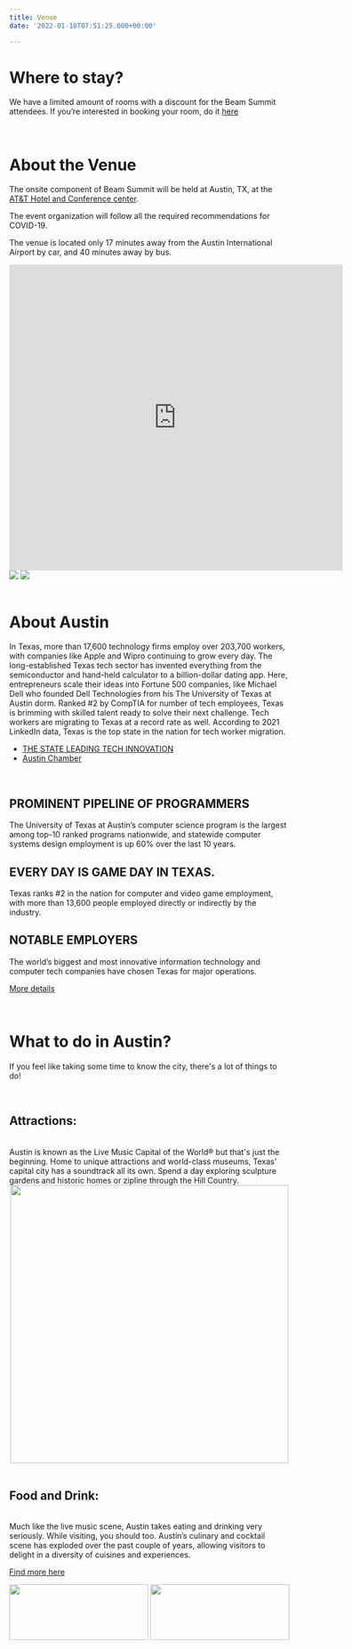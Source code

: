 ```yaml
---
title: Venue
date: '2022-01-18T07:51:25.000+00:00'

---
```

# Where to stay?

We have a limited amount of rooms with a discount for the Beam Summit attendees. If you’re interested in booking your room, do it [here](https://book.passkey.com/go/SUBEAM0722)

<br>

# About the Venue

The onsite component of Beam Summit will be held at Austin, TX, at the [AT&T Hotel and Conference center](https://meetattexas.com).

The event organization will follow all the required recommendations for COVID-19.

The venue is located only 17 minutes away from the Austin International Airport by car, and 40 minutes away by bus.


<div class="row">
    <div class="col">
     <iframe src="https://www.google.com/maps/embed?pb=!1m18!1m12!1m3!1d3445.4237614332865!2d-97.74282198487927!3d30.28199568179641!2m3!1f0!2f0!3f0!3m2!1i1024!2i768!4f13.1!3m3!1m2!1s0x8644b59de0df7a23%3A0xae51b7b9d01d4833!2s1900%20University%20Ave%2C%20Austin%2C%20TX%2078705%2C%20USA!5e0!3m2!1sen!2smx!4v1642555777739!5m2!1sen!2smx" width="600" height="550" style="border:0;" allowfullscreen="" loading="lazy"></iframe>
    </div>
    <div class="col">
    <img src="https://meetattexas.com/assets/images/_fullWidthImageTransform1x/ATT-Hotel-and-Conference-Center.jpg" class="img-fluid">
    <img src="https://meetattexas.com/assets/images/meetings/_imageTextModuleTransform1x/UT-CONF-CTR-AUDITORIUM-MASTER-RETOUCH-lg-print.jpg" class="img-fluid">
    </div>
  </div>
<br>

# About Austin

In Texas, more than 17,600 technology firms employ over 203,700 workers, with companies like Apple and Wipro continuing to grow every day. The long-established Texas tech sector has invented everything from the semiconductor and hand-held calculator to a billion-dollar dating app. Here, entrepreneurs scale their ideas into Fortune 500 companies, like Michael Dell who founded Dell Technologies from his The University of Texas at Austin dorm. Ranked #2 by CompTIA for number of tech employees, Texas is brimming with skilled talent ready to solve their next challenge. Tech workers are migrating to Texas at a record rate as well. According to 2021 LinkedIn data, Texas is the top state in the nation for tech worker migration.

<ul>
<li><a href="https://businessintexas.com/business-sectors/information-computer-tech/?utm_source=google&utm_medium=cpc&creative=565298143342&matchtype=b&network=g&utm_campaign=RR-Washington-Industries&utm_adgroup=WA-Tech&utm_term=texas%20tech%20industry&gclid=Cj0KCQiAip-PBhDVARIsAPP2xc0GIU1zv6Qa_kPfWhoMJEAkgCw5id9sRP535bruof10d2efm3bSE2AaAk2iEALw_wcB" target="blank" >THE STATE LEADING TECH INNOVATION</a></li>
<li><a href="https://www.austinchamber.com/blog/08-06-2019-high-tech-industry" target="blank" >Austin Chamber</a></li>
</ul>


<br>
<div class="row">
    <div class="col">
      <h2>PROMINENT PIPELINE OF PROGRAMMERS</h2>
      <p>The University of Texas at Austin’s computer science program is the largest among top-10 ranked programs nationwide, and statewide computer systems design employment is up 60% over the last 10 years.</p>
    </div>
    <div class="col">
       <h2>EVERY DAY IS GAME DAY IN TEXAS.</h2>
      <p>Texas ranks #2 in the nation for computer and video game employment, with more than 13,600 people employed directly or indirectly by the industry.</p>
    </div>
    <div class="col">
       <h2>NOTABLE EMPLOYERS</h2>
      <p>The world’s biggest and most innovative information technology and computer tech companies have chosen Texas for major operations.</p>
      <p><a href="https://businessintexas.com/business-sectors/information-computer-tech/?utm_source=google&utm_medium=cpc&creative=565298143342&matchtype=b&network=g&utm_campaign=RR-Washington-Industries&utm_adgroup=WA-Tech&utm_term=texas%20tech%20industry&gclid=Cj0KCQiAip-PBhDVARIsAPP2xc0GIU1zv6Qa_kPfWhoMJEAkgCw5id9sRP535bruof10d2efm3bSE2AaAk2iEALw_wcB">More details</a></p>
    </div>
    
  </div>

  <br>

# What to do in Austin?


If you feel like taking some time to know the city, there's a lot of things to do!

<br>

<div class="row">
    <div class="col">
    <h2>Attractions:</h2>
    <br>
      Austin is known as the Live Music Capital of the World® but that's just the beginning. Home to unique attractions and world-class museums, Texas' capital city has a soundtrack all its own. Spend a day exploring sculpture gardens and historic homes or zipline through the Hill Country.
    </div>
    <div class="col">
    <center>
      <img src="https://www.certusa.org/wp-content/uploads/texas-san-antonio-river-walk-night.jpg" class="img-fluid" width="500px">
      <center>
    </div>
  </div>

<br>

  <div class="row">
    <div class="col">
    <h2>Food and Drink:</h2>
    <br>
      Much like the live music scene, Austin takes eating and drinking very seriously. While visiting, you should too. Austin’s culinary and cocktail scene has exploded over the past couple of years, allowing visitors to delight in a diversity of cuisines and experiences.
      <p><a href="https://www.austintexas.org/things-to-do/">Find more here</a></p>
    </div>
    <div class="col">
    <center>
      <img src="https://3vi9mx40b3afabx1fqvvhk9e-wpengine.netdna-ssl.com/wp-content/uploads/2021/02/Paprika-Taco-Truck.jpg" class="img-fluid" width="250px" height="100px">
        <img src="https://3vi9mx40b3afabx1fqvvhk9e-wpengine.netdna-ssl.com/wp-content/uploads/2017/05/Little-Lucys-Donuts-reduced.jpg" class="img-fluid" width="250px" height="100px">
      </center>
    </div>
  </div>

  <br>

